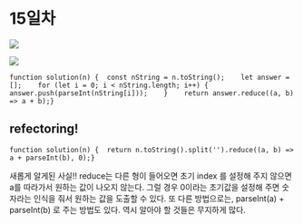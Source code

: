 # 15일차

![](https://gblobscdn.gitbook.com/assets%2F-Lx\_BnLKbqvAkZAteaNW%2F-M0Gr8\_L7xbPKt833O-g%2F-M0HBG3Erkcm-5KXZJAb%2Fimage.png?alt=media\&token=3c7c1e45-b11c-48a7-9c90-1cc4b795ef5e)

![](https://gblobscdn.gitbook.com/assets%2F-Lx\_BnLKbqvAkZAteaNW%2F-M0Gr8\_L7xbPKt833O-g%2F-M0HBJdi7sgxbHkmLoR6%2Fimage.png?alt=media\&token=e2212849-8116-476d-a827-311bc260ff75)

```
function solution(n) {  const nString = n.toString();    let answer = [];    for (let i = 0; i < nString.length; i++) {        answer.push(parseInt(nString[i]));    }​    return answer.reduce((a, b) => a + b);}
```

## refectoring! <a href="#refectoring" id="refectoring"></a>

```
function solution(n) {  return n.toString().split('').reduce((a, b) => a + parseInt(b), 0);}
```

새롭게 알게된 사실!! reduce는 다른 형이 들어오면 초기 index 를 설정해 주지 않으면 a를 따라가서 원하는 값이 나오지 않는다. 그럴 경우 0이라는 초기값을 설정해 주면 숫자라는 인식을 줘서 원하는 값을 도출할 수 있다. 또 다른 방법으로는, parseInt(a) + parseInt(b) 로 주는 방법도 있다. 역시 알아야 할 것들은 무지하게 많다.
